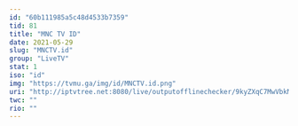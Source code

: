 ```yaml
---
id: "60b111985a5c48d4533b7359"
tid: 81
title: "MNC TV ID"
date: 2021-05-29
slug: "MNCTV.id"
group: "LiveTV"
stat: 1
iso: "id"
img: "https://tvmu.ga/img/id/MNCTV.id.png"
uri: "http://iptvtree.net:8080/live/outputofflinechecker/9kyZXqC7MwVbkMnJmf/165054.m3u8"
twc: ""
rio: ""
---
```

